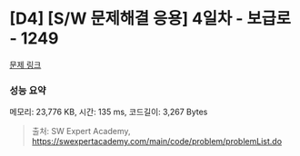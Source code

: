 # [D4] [S/W 문제해결 응용] 4일차 - 보급로 - 1249 

[문제 링크](https://swexpertacademy.com/main/code/problem/problemDetail.do?contestProbId=AV15QRX6APsCFAYD) 

### 성능 요약

메모리: 23,776 KB, 시간: 135 ms, 코드길이: 3,267 Bytes



> 출처: SW Expert Academy, https://swexpertacademy.com/main/code/problem/problemList.do